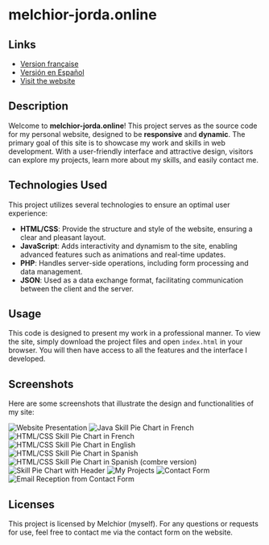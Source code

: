 # melchior-jorda.online

## Links
- [Version française](README/README.md)
- [Versión en Español](README/README_ES.md)
- [Visit the website](https://melchior-jorda.online/index.html)

## Description
Welcome to **melchior-jorda.online**! This project serves as the source code for my personal website, designed to be **responsive** and **dynamic**. The primary goal of this site is to showcase my work and skills in web development. With a user-friendly interface and attractive design, visitors can explore my projects, learn more about my skills, and easily contact me.

## Technologies Used
This project utilizes several technologies to ensure an optimal user experience:
- **HTML/CSS**: Provide the structure and style of the website, ensuring a clear and pleasant layout.
- **JavaScript**: Adds interactivity and dynamism to the site, enabling advanced features such as animations and real-time updates.
- **PHP**: Handles server-side operations, including form processing and data management.
- **JSON**: Used as a data exchange format, facilitating communication between the client and the server.

## Usage
This code is designed to present my work in a professional manner. To view the site, simply download the project files and open `index.html` in your browser. You will then have access to all the features and the interface I developed.

## Screenshots
Here are some screenshots that illustrate the design and functionalities of my site:

![Website Presentation](README/screenshots/Sun_Presentation.png)
![Java Skill Pie Chart in French](README/screenshots/Sun_Competence_java.png)
![HTML/CSS Skill Pie Chart in French](README/screenshots/Sun_Competence_HTML.png)
![HTML/CSS Skill Pie Chart in English](README/screenshots/Sun_Competence_HTML_en.png)
![HTML/CSS Skill Pie Chart in Spanish](README/screenshots/Sun_Competence_HTML_es.png)
![HTML/CSS Skill Pie Chart in Spanish (combre version)](README/screenshots/Moon_Competence_HTML.png)
![Skill Pie Chart with Header](README/screenshots/Moon_Competence&header.png)
![My Projects](README/screenshots/Sun_Projets.png)
![Contact Form](README/screenshots/Sun_contact.png)
![Email Reception from Contact Form](README/screenshots/Mail_received.png)

## Licenses
This project is licensed by Melchior (myself). For any questions or requests for use, feel free to contact me via the contact form on the website.
